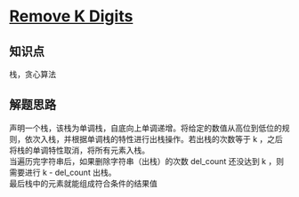# [Remove K Digits](https://leetcode.com/problems/remove-k-digits/)

## 知识点

栈，贪心算法

## 解题思路

声明一个栈，该栈为单调栈，自底向上单调递增。将给定的数值从高位到低位的规则，依次入栈，并根据单调栈的特性进行出栈操作。若出栈的次数等于 k ，之后将栈的单调特性取消，将所有元素入栈。  
当遍历完字符串后，如果删除字符串（出栈）的次数 del_count 还没达到 k ，则需要进行 k - del_count 出栈。  
最后栈中的元素就能组成符合条件的结果值
